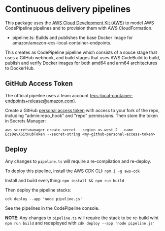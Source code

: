 # Continuous delivery pipelines

This package uses the [AWS Cloud Development Kit (AWS)](https://github.com/awslabs/aws-cdk) to model AWS CodePipeline pipelines and to provision them with AWS CloudFormation.

* pipeline.ts: Builds and publishes the base Docker image for amazon/amazon-ecs-local-container-endpoints.

This creates as CodePipeline pipeline which consists of a souce stage that uses
a GitHub webhook, and build stages that uses AWS CodeBuild to build, publish
and verify Docker images for both amd64 and arm64 architectures to DockerHub.

## GitHub Access Token
The official pipeilne uses a team account (ecs-local-container-endpoints+release@amazon.com).

Create a GitHub [personal access token](https://github.com/settings/tokens) with access to your fork of the repo, including "admin:repo_hook" and "repo" permissions.  Then store the token in Secrets Manager:

```
aws secretsmanager create-secret --region us-west-2 --name EcsDevXGitHubToken --secret-string <my-github-personal-access-token>
```

## Deploy

Any changes to `pipeline.ts` will require a re-compilation and re-deploy.

To deploy this pipeline, install the AWS CDK CLI: `npm i -g aws-cdk`

Install and build everything: `npm install && npm run build`

Then deploy the pipeline stacks:

```
cdk deploy --app 'node pipeline.js'

```

See the pipelines in the CodePipeline console.

**NOTE**: Any changes to `pipeline.ts` will require the stack to be re-build wiht `npm run build` and redeployed with `cdk deploy --app 'node pipeline.js'`

